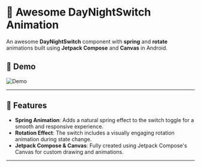 # 🎨 Awesome DayNightSwitch Animation

An awesome **DayNightSwitch** component with **spring** and **rotate** animations built using **Jetpack Compose** and **Canvas** in Android.

## 🎥 Demo

![Demo]([./path_to_your_gif.gif](https://github.com/masoud1993/ComposeDayNightSwitch/blob/master/demo/DayNightSwitch.gif))

---

## 🚀 Features

- **Spring Animation**: Adds a natural spring effect to the switch toggle for a smooth and responsive experience.
- **Rotation Effect**: The switch includes a visually engaging rotation animation during state change.
- **Jetpack Compose & Canvas**: Fully created using Jetpack Compose's Canvas for custom drawing and animations.
---
